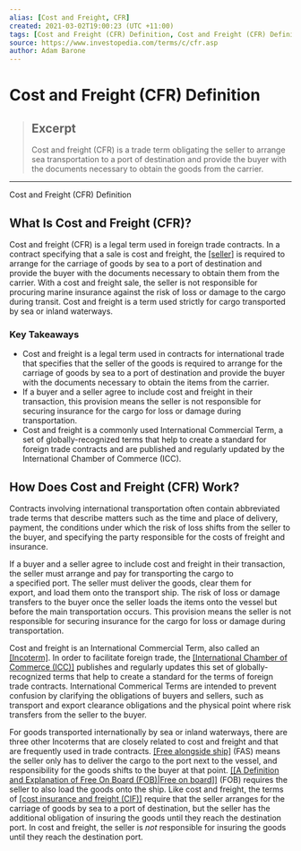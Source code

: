 ```yaml
---
alias: [Cost and Freight, CFR]
created: 2021-03-02T19:00:23 (UTC +11:00)
tags: [Cost and Freight (CFR) Definition, Cost and Freight (CFR) Definition]
source: https://www.investopedia.com/terms/c/cfr.asp
author: Adam Barone
---
```


# Cost and Freight (CFR) Definition

> ## Excerpt
> Cost and freight (CFR) is a trade term obligating the seller to arrange sea transportation to a port of destination and provide the buyer with the documents necessary to obtain the goods from the carrier.

---

Cost and Freight (CFR) Definition
## What Is Cost and Freight (CFR)?

Cost and freight (CFR) is a legal term used in foreign trade contracts. In a contract specifying that a sale is cost and freight, the [[seller]](https://www.investopedia.com/terms/s/seller.asp) is required to arrange for the carriage of goods by sea to a port of destination and provide the buyer with the documents necessary to obtain them from the carrier. With a cost and freight sale, the seller is not responsible for procuring marine insurance against the risk of loss or damage to the cargo during transit. Cost and freight is a term used strictly for cargo transported by sea or inland waterways.

### Key Takeaways

-   Cost and freight is a legal term used in contracts for international trade that specifies that the seller of the goods is required to arrange for the carriage of goods by sea to a port of destination and provide the buyer with the documents necessary to obtain the items from the carrier.
-   If a buyer and a seller agree to include cost and freight in their transaction, this provision means the seller is not responsible for securing insurance for the cargo for loss or damage during transportation.
-   Cost and freight is a commonly used International Commercial Term, a set of globally-recognized terms that help to create a standard for foreign trade contracts and are published and regularly updated by the International Chamber of Commerce (ICC).

## How Does Cost and Freight (CFR) Work?

Contracts involving international transportation often contain abbreviated trade terms that describe matters such as the time and place of delivery, payment, the conditions under which the risk of loss shifts from the seller to the buyer, and specifying the party responsible for the costs of freight and insurance.

If a buyer and a seller agree to include cost and freight in their transaction, the seller must arrange and pay for transporting the cargo to a specified port. The seller must deliver the goods, clear them for export, and load them onto the transport ship. The risk of loss or damage transfers to the buyer once the seller loads the items onto the vessel but before the main transportation occurs. This provision means the seller is not responsible for securing insurance for the cargo for loss or damage during transportation.

Cost and freight is an International Commercial Term, also called an [[Incoterm]](https://www.investopedia.com/terms/i/incoterms.asp). In order to facilitate foreign trade, the [[International Chamber of Commerce (ICC)]](https://www.investopedia.com/terms/i/international-chamber-of-commerce-icc.asp) publishes and regularly updates this set of globally-recognized terms that help to create a standard for the terms of foreign trade contracts. International Commerical Terms are intended to prevent confusion by clarifying the obligations of buyers and sellers, such as transport and export clearance obligations and the physical point where risk transfers from the seller to the buyer.

For goods transported internationally by sea or inland waterways, there are three other Incoterms that are closely related to cost and freight and that are frequently used in trade contracts. [[Free alongside ship]](https://www.investopedia.com/terms/f/fas.asp) (FAS) means the seller only has to deliver the cargo to the port next to the vessel, and responsibility for the goods shifts to the buyer at that point. [[[A Definition and Explanation of Free On Board (FOB)|Free on board]]](https://www.investopedia.com/terms/f/fob.asp) (FOB) requires the seller to also load the goods onto the ship. Like cost and freight, the terms of [[cost insurance and freight (CIF)]](https://www.investopedia.com/ask/answers/072815/what-difference-between-cost-and-freight-cfr-and-cost-insurance-and-freight-cif.asp) require that the seller arranges for the carriage of goods by sea to a port of destination, but the seller has the additional obligation of insuring the goods until they reach the destination port. In cost and freight, the seller is _not_ responsible for insuring the goods until they reach the destination port.
